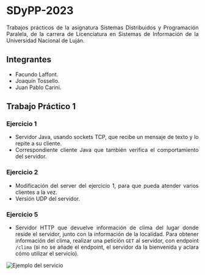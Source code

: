 # SDyPP-2023

<div align="justify">

Trabajos prácticos de la asignatura Sistemas Distribuidos y Programación Paralela, de la carrera de Licenciatura en Sistemas de Información de la Universidad Nacional de Luján.

</div>

## Integrantes

+ Facundo Laffont.
+ Joaquín Tossello.
+ Juan Pablo Carini.

## Trabajo Práctico 1

### Ejercicio 1

<div align="justify">

+ Servidor Java, usando sockets TCP, que recibe un mensaje de texto y lo repite a su cliente.
+ Correspondiente cliente Java que también verifica el comportamiento del servidor.

</div>

### Ejercicio 2

<div align="justify">

+ Modificación del server del ejercicio 1, para que pueda atender varios clientes a la vez.
+ Versión UDP del servidor.

</div>

### Ejercicio 5

<div align="justify">

+ Servidor HTTP que devuelve información de clima del lugar donde reside el servidor, junto con la información de la localidad. Para obtener información del clima, realizar una petición `GET` al servidor, con endpoint `/clima` (si no se añade el endpoint, el servidor da la bienvenida y aclara cómo utilizar el servicio).

![Ejemplo del servicio](/tp01/ej5/res/img/ejemplo.png "Ejemplo del servicio.")

</div>
